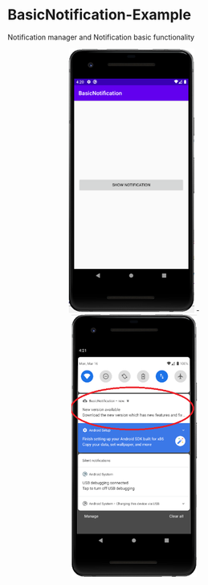 # BasicNotification-Example
Notification manager and Notification basic functionality

<p align="center">
  <img src="images/app.png" width = "250"> - <img src="images/notify.png" width = "250">
</p>
